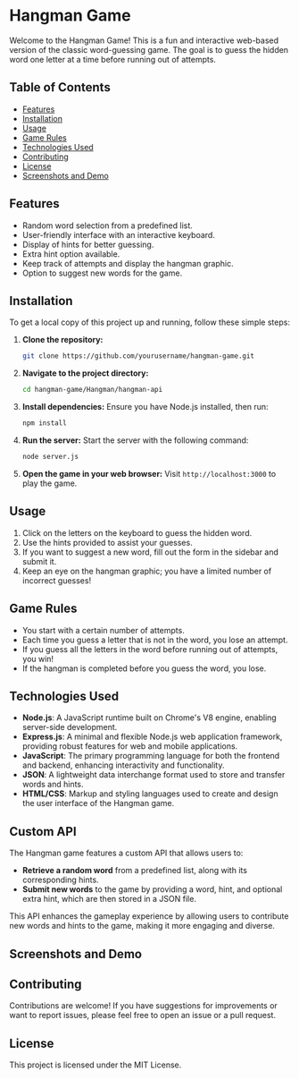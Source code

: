 # Hangman Game

Welcome to the Hangman Game! This is a fun and interactive web-based version of the classic word-guessing game. The goal is to guess the hidden word one letter at a time before running out of attempts.

## Table of Contents

- [Features](#features)
- [Installation](#installation)
- [Usage](#usage)
- [Game Rules](#game-rules)
- [Technologies Used](#technologies-used)
- [Contributing](#contributing)
- [License](#license)
-  [Screenshots and Demo](#screenshots-and-demo)

## Features

- Random word selection from a predefined list.
- User-friendly interface with an interactive keyboard.
- Display of hints for better guessing.
- Extra hint option available.
- Keep track of attempts and display the hangman graphic.
- Option to suggest new words for the game.

## Installation

To get a local copy of this project up and running, follow these simple steps:

1. **Clone the repository:**
   ```bash
   git clone https://github.com/yourusername/hangman-game.git
   ```

2. **Navigate to the project directory:**
   ```bash
   cd hangman-game/Hangman/hangman-api
   ```

3. **Install dependencies:**
   Ensure you have Node.js installed, then run:
   ```bash
   npm install
   ```

4. **Run the server:**
   Start the server with the following command:
   ```bash
   node server.js
   ```

5. **Open the game in your web browser:**
   Visit `http://localhost:3000` to play the game.

## Usage

1. Click on the letters on the keyboard to guess the hidden word.
2. Use the hints provided to assist your guesses.
3. If you want to suggest a new word, fill out the form in the sidebar and submit it.
4. Keep an eye on the hangman graphic; you have a limited number of incorrect guesses!

## Game Rules

- You start with a certain number of attempts.
- Each time you guess a letter that is not in the word, you lose an attempt.
- If you guess all the letters in the word before running out of attempts, you win!
- If the hangman is completed before you guess the word, you lose.


## Technologies Used

- **Node.js**: A JavaScript runtime built on Chrome's V8 engine, enabling server-side development.
- **Express.js**: A minimal and flexible Node.js web application framework, providing robust features for web and mobile applications.
- **JavaScript**: The primary programming language for both the frontend and backend, enhancing interactivity and functionality.
- **JSON**: A lightweight data interchange format used to store and transfer words and hints.
- **HTML/CSS**: Markup and styling languages used to create and design the user interface of the Hangman game.

## Custom API

The Hangman game features a custom API that allows users to:

- **Retrieve a random word** from a predefined list, along with its corresponding hints.
- **Submit new words** to the game by providing a word, hint, and optional extra hint, which are then stored in a JSON file.

This API enhances the gameplay experience by allowing users to contribute new words and hints to the game, making it more engaging and diverse.

## Screenshots and Demo

## Contributing

Contributions are welcome! If you have suggestions for improvements or want to report issues, please feel free to open an issue or a pull request.

## License

This project is licensed under the MIT License.
